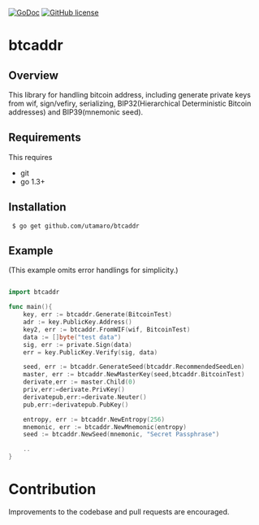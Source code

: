 [![GoDoc](https://godoc.org/github.com/utamaro/base58?status.svg)](https://godoc.org/github.com/utamaro/btcaddr)
[![GitHub license](https://img.shields.io/badge/license-MIT-blue.svg)](https://raw.githubusercontent.com/utamaro/btcaddr/LICENSE)


# btcaddr 

## Overview

This  library for handling bitcoin address, including generate private keys from wif, sign/vefiry, serializing,
BIP32(Hierarchical Deterministic Bitcoin addresses) and BIP39(mnemonic seed). 

## Requirements

This requires

* git
* go 1.3+


## Installation

     $ go get github.com/utamaro/btcaddr


## Example
(This example omits error handlings for simplicity.)

```go

import btcaddr

func main(){
	key, err := btcaddr.Generate(BitcoinTest)
	adr := key.PublicKey.Address()
    key2, err := btcaddr.FromWIF(wif, BitcoinTest)
	data := []byte("test data")
	sig, err := private.Sign(data)
	err = key.PublicKey.Verify(sig, data)

    seed, err := btcaddr.GenerateSeed(btcaddr.RecommendedSeedLen)
	master, err := btcaddr.NewMasterKey(seed,btcaddr.BitcoinTest)
    derivate,err := master.Child(0)
	priv,err:=derivate.PrivKey()
	derivatepub,err:=derivate.Neuter()
	pub,err:=derivatepub.PubKey()

    entropy, err := btcaddr.NewEntropy(256)
    mnemonic, err := btcaddr.NewMnemonic(entropy)
    seed := btcaddr.NewSeed(mnemonic, "Secret Passphrase")

	..
}
```


# Contribution
Improvements to the codebase and pull requests are encouraged.


